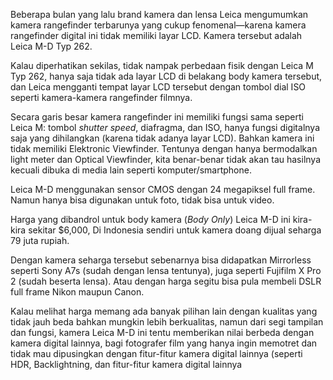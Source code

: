 Beberapa bulan yang lalu brand kamera dan lensa Leica mengumumkan kamera rangefinder terbarunya yang cukup fenomenal—karena kamera rangefinder digital ini tidak memiliki layar LCD. Kamera tersebut adalah Leica M-D Typ 262. 

Kalau diperhatikan sekilas, tidak nampak perbedaan fisik dengan Leica M Typ 262, hanya saja tidak ada layar LCD di belakang body kamera tersebut, dan Leica mengganti tempat layar LCD tersebut dengan tombol dial ISO seperti kamera-kamera rangefinder filmnya.

Secara garis besar kamera rangefinder ini memiliki fungsi sama seperti Leica M: tombol *shutter speed*, diafragma, dan ISO, hanya fungsi digitalnya saja yang dihilangkan (karena tidak adanya layar LCD). Bahkan kamera ini tidak memiliki Elektronic Viewfinder. Tentunya dengan hanya bermodalkan light meter dan Optical Viewfinder, kita benar-benar tidak akan tau hasilnya kecuali dibuka di media lain seperti komputer/smartphone.

Leica M-D menggunakan sensor CMOS dengan 24 megapiksel full frame. Namun hanya bisa digunakan untuk foto, tidak bisa untuk video. 


Harga yang dibandrol untuk body kamera (*Body Only*) Leica M-D ini kira-kira sekitar $6,000, Di Indonesia sendiri untuk kamera doang dijual seharga 79 juta rupiah.

Dengan kamera seharga tersebut sebenarnya bisa didapatkan Mirrorless seperti Sony A7s (sudah dengan lensa tentunya), juga seperti Fujifilm X Pro 2 (sudah beserta lensa). Atau dengan harga segitu bisa pula membeli DSLR full frame Nikon maupun Canon.

Kalau melihat harga memang ada banyak pilihan lain dengan kualitas yang tidak jauh beda bahkan mungkin lebih berkualitas, namun dari segi tampilan dan fungsi, kamera Leica M-D ini tentu memberikan nilai berbeda dengan kamera digital lainnya, bagi fotografer film yang hanya ingin memotret dan tidak mau dipusingkan dengan fitur-fitur kamera digital lainnya (seperti HDR, Backlightning, dan fitur-fitur kamera digital lainnya